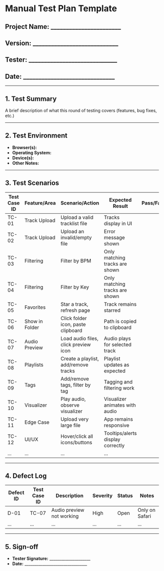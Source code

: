 # Manual Test Plan Template

## Project Name: _______________________
## Version: ____________________________
## Tester: _____________________________
## Date: ______________________________

---

## 1. Test Summary
A brief description of what this round of testing covers (features, bug fixes, etc.)

---

## 2. Test Environment
- **Browser(s):**  
- **Operating System:**  
- **Device(s):**  
- **Other Notes:**  

---

## 3. Test Scenarios

| Test Case ID | Feature/Area        | Scenario/Action                                            | Expected Result                        | Pass/Fail | Notes/Defects            |
|--------------|--------------------|------------------------------------------------------------|----------------------------------------|-----------|--------------------------|
| TC-01        | Track Upload       | Upload a valid tracklist file                              | Tracks display in UI                   |           |                          |
| TC-02        | Track Upload       | Upload an invalid/empty file                               | Error message shown                    |           |                          |
| TC-03        | Filtering          | Filter by BPM                                              | Only matching tracks are shown         |           |                          |
| TC-04        | Filtering          | Filter by Key                                              | Only matching tracks are shown         |           |                          |
| TC-05        | Favorites          | Star a track, refresh page                                 | Track remains starred                  |           |                          |
| TC-06        | Show in Folder     | Click folder icon, paste clipboard                         | Path is copied to clipboard            |           |                          |
| TC-07        | Audio Preview      | Load audio files, click preview icon                       | Audio plays for selected track         |           |                          |
| TC-08        | Playlists          | Create a playlist, add/remove tracks                       | Playlist updates as expected           |           |                          |
| TC-09        | Tags               | Add/remove tags, filter by tag                             | Tagging and filtering work             |           |                          |
| TC-10        | Visualizer         | Play audio, observe visualizer                             | Visualizer animates with audio         |           |                          |
| TC-11        | Edge Case          | Upload very large file                                     | App remains responsive                 |           |                          |
| TC-12        | UI/UX              | Hover/click all icons/buttons                              | Tooltips/alerts display correctly      |           |                          |
| ...          | ...                | ...                                                        | ...                                    |           |                          |

---

## 4. Defect Log

| Defect ID | Test Case ID | Description                  | Severity | Status   | Notes           |
|-----------|--------------|------------------------------|----------|----------|-----------------|
| D-01      | TC-07        | Audio preview not working    | High     | Open     | Only on Safari  |
| ...       | ...          | ...                          | ...      | ...      | ...             |

---

## 5. Sign-off
- **Tester Signature:** _____________________
- **Date:** ________________________________
